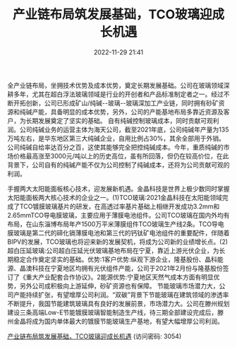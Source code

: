 ﻿---
title: 产业链布局筑发展基础，TCO玻璃迎成长机遇
date: 2022-11-29 21:41
tags:
- 金晶科技
updated: 1970-01-01 08:00:00
---

全产业链布局，坐拥技术优势及成本优势，奠定长期发展基础。公司在玻璃领域深耕多年，尤其在超白浮法玻璃领域是行业的开创者和产品标准制定者之一。经过不断开拓创新，公司已形成矿山/纯碱--玻璃--玻璃深加工产业链，同时拥有砂矿资源和纯碱产能，具备明显的成本优势，另外，公司的产能基地布局多靠近资源及客户，为长期发展奠定了坚实的基础。
自有纯碱控制玻璃成本，同时贡献可观利润。公司纯碱业务的运营主体为海天公司，截至2021年底，公司纯碱年产量为135万吨左右，是华东地区第三大纯碱企业，自用比例占30%，其余全部用于外销。公司纯碱自给率达百分之百，这使其能够完全把控纯碱成本。今年，重质纯碱的市场价格最高涨至3000元/吨以上的历史高位，虽有所回落，但仍在较高价位，在此背景下，公司自有的纯碱产能不仅为公司控制了纯碱成本，还将为公司贡献可观的利润。
<!-- more -->
手握两大太阳能面板核心技术，迎发展新机遇。金晶科技是世界上极少数同时掌握太阳能面板两大核心技术的企业之一。(1)TCO玻璃:2021金晶科技在太阳能领域完成了TCO镀膜玻璃基片的研发，在高透过率基片基础上相继开发成功3.2mm和2.65mmTCO导电膜玻璃，主要应用于薄膜电池组件。公司TCO玻璃在国内外均有布局，在山东淄博布局年产1500万平米薄膜组件TCO玻璃生产线2条。TCO导电膜玻璃是第二代的碲化镉薄膜电池和第三代的钙钛矿电池组件的重要配件，伴随着BIPV的发展，TCO玻璃也将迎来新的发展契机，将成为公司新的业绩增长点。(2)超白压延玻璃:公司超白压延光伏玻璃基地布局在宁夏，靠近上游光伏企业，为长期稳定合作奠定坚实的基础。优势:1客户优势:纵观下游企业，隆基股份、晶科能源、晶澳科技在宁夏地区均拥有光伏组件产能，公司于2021年2月份与隆基股份签订了《重大产业配套合作协议》。2能源优势:宁夏地区天然气成本方面有明显优势，另外公司成积极向上游延伸，砂矿资源也有保障。
节能玻璃市场潜力大，公司产能持续扩张，有望增厚公司利润。“双碳”背景下节能玻璃在建筑领域的渗透率不断提升，我国节能建筑玻璃具有良好的发展前景，市场潜力大。公司在滕州规划建设三条高端Low-E节能镀膜玻璃智能制造生产线，待三期全部建设完成后，滕州金晶将成为国内单体最大的镀膜节能玻璃生产基地，有望大幅增厚公司利润。

[产业链布局筑发展基础，TCO玻璃迎成长机遇](https://url12.ctfile.com/f/3948612-735790111-5a28d9?p=3054)
(访问密码: 3054)

